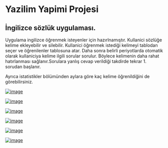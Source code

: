 # Yazilim  Yapimi Projesi
## İngilizce sözlük uygulaması. 
Uygulama ingilizce öğrenmek isteyenler için hazırlnamıştır. Kullanici sözlüğe kelime ekleyebilir ve silebilir.
Kullanici öğrenmek istediği kelimeyi tablodan seçer ve öğrenilenler tablosuna atar. Daha sonra belirli periyotlarda otomatik olarak kullaniciya kelime ilgili sorular sorulur. Böylece kelimenin daha rahat hatırlanması sağlanır.Sorulara yanlış cevap verildiği takdirde tekrar 1. sorudan başlanır.

Ayrıca istatistikler bölümünden aylara göre kaç kelime öğrenildiğini de görebilirsiniz.

[![image](https://i.hizliresim.com/JVrd0j.jpg)](https://hizliresim.com/JVrd0j)

[![image](https://i.hizliresim.com/AOQYQQ.jpg)](https://hizliresim.com/AOQYQQ)

[![image](https://i.hizliresim.com/nbVGVa.jpg)](https://hizliresim.com/nbVGVa)

[![image](https://i.hizliresim.com/bvA4An.jpg)](https://hizliresim.com/bvA4An)

[![image](https://i.hizliresim.com/P74E3b.jpg)](https://hizliresim.com/P74E3b)

[![image](https://i.hizliresim.com/9Y8pv9.jpg)](https://hizliresim.com/9Y8pv9)
